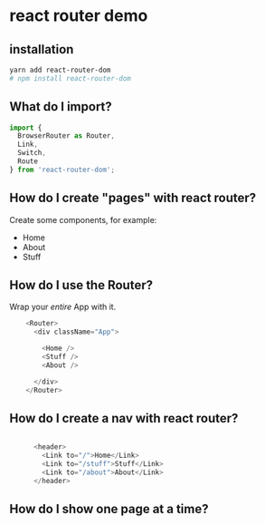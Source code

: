 # react router demo

## installation

```sh
yarn add react-router-dom
# npm install react-router-dom
```

## What do I import?

```js
import { 
  BrowserRouter as Router,
  Link,
  Switch,
  Route
} from 'react-router-dom';
```

## How do I create "pages" with react router?

Create some components, for example:

- Home
- About
- Stuff

## How do I use the Router?

Wrap your *entire* App with it.

```js
    <Router>
      <div className="App">

        <Home />
        <Stuff />
        <About />

      </div>
    </Router>
```

## How do I create a nav with react router?

```js

      <header>
        <Link to="/">Home</Link>
        <Link to="/stuff">Stuff</Link>
        <Link to="/about">About</Link>
      </header>

```

## How do I show one page at a time?

```js

```




